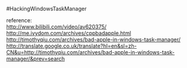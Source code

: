 #HackingWindowsTaskManager

reference:  
http://www.bilibili.com/video/av620375/  
http://me.ivydom.com/archives/cppbadapple.html
http://timothyqiu.com/archives/bad-apple-in-windows-task-manager/  
http://translate.google.co.uk/translate?hl=en&sl=zh-CN&u=http://timothyqiu.com/archives/bad-apple-in-windows-task-manager/&prev=search  
